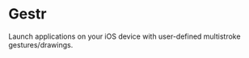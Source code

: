 Gestr
=====
Launch applications on your iOS device with user-defined multistroke gestures/drawings.
